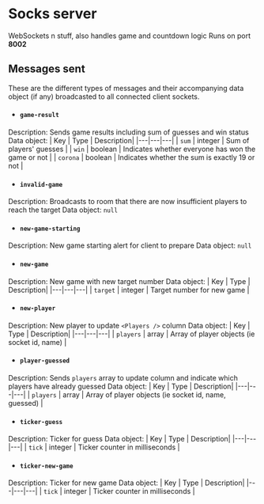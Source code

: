 # Socks server

WebSockets n stuff, also handles game and countdown logic
Runs on port **8002**

## Messages sent

These are the different types of messages and their accompanying data object (if any) broadcasted to all connected client sockets.

- #### `game-result`
Description: Sends game results including sum of guesses and win status
Data object:
| Key | Type | Description|
|---|---|---|
| `sum` | integer | Sum of players' guesses |
| `win` | boolean | Indicates whether everyone has won the game or not |
| `corona` | boolean | Indicates whether the sum is exactly 19 or not |


- #### `invalid-game`
Description: Broadcasts to room that there are now insufficient players to reach the target
Data object: `null`

- #### `new-game-starting`
Description: New game starting alert for client to prepare
Data object: `null`

- #### `new-game`
Description: New game with new target number
Data object:
| Key | Type | Description|
|---|---|---|
| `target` | integer | Target number for new game |

- #### `new-player`
Description: New player to update `<Players />` column
Data object:
| Key | Type | Description|
|---|---|---|
| `players` | array | Array of player objects (ie socket id, name) |

- #### `player-guessed`
Description: Sends `players` array to update column and indicate which players have already guessed
Data object:
| Key | Type | Description|
|---|---|---|
| `players` | array | Array of player objects (ie socket id, name, guessed) |

- #### `ticker-guess`
Description: Ticker for guess
Data object:
| Key | Type | Description|
|---|---|---|
| `tick` | integer | Ticker counter in milliseconds |

- #### `ticker-new-game`
Description: Ticker for new game
Data object:
| Key | Type | Description|
|---|---|---|
| `tick` | integer | Ticker counter in milliseconds |
